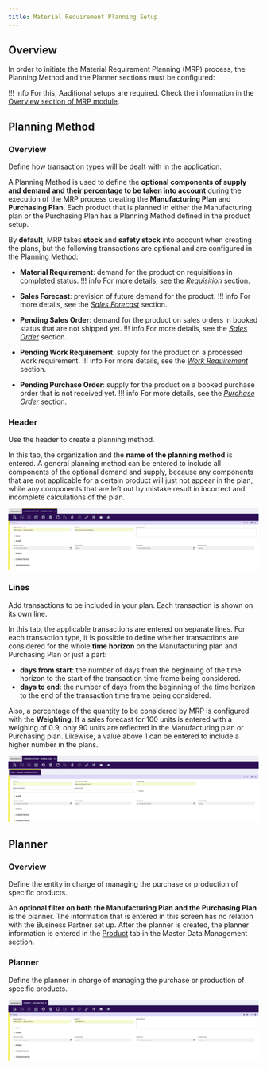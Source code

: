 ```yaml
---
title: Material Requirement Planning Setup
---
```

## Overview

In order to initiate the Material Requirement Planning (MRP) process, the Planning Method and the Planner sections must be configured: 

!!! info
    For this, Aaditional setups are required. Check the information in the [Overview section of MRP module](../../../../user-guide/etendo-classic/basic-features/material-requirement-planning/transactions.md). 


## Planning Method

### Overview

Define how transaction types will be dealt with in the application.

A Planning Method is used to define the **optional components of supply and demand and their percentage to be taken into account** during the execution of the MRP process creating the **Manufacturing Plan** and **Purchasing Plan**. Each product that is planned in either the Manufacturing plan or the Purchasing Plan has a Planning Method defined in the product setup.

By **default**, MRP takes **stock** and **safety stock** into account when creating the plans, but the following transactions are optional and are configured in the Planning Method:

-   **Material Requirement**: demand for the product on requisitions in completed status. 
!!! info
    For more details, see the [_Requisition_](../../../../user-guide/etendo-classic/basic-features/procurement-management/transactions.md#requisition) section.

- **Sales Forecast**: prevision of future demand for the product. 
!!! info
    For more details, see the [_Sales Forecast_](../../../../user-guide/etendo-classic/basic-features/material-requirement-planning/transactions.md#mrp-forecast) section.

-   **Pending Sales Order**: demand for the product on sales orders in booked status that are not shipped yet. 
!!! info
    For more details, see the [_Sales Order_](../../../../user-guide/etendo-classic/basic-features/sales-management/transactions.md#sales-order) section.

-   **Pending Work Requirement**: supply for the product on a processed work requirement. 
!!! info
    For more details, see the [_Work Requirement_](../../../../user-guide/etendo-classic/basic-features/production-management/transactions.md#work-requirement) section.

-   **Pending Purchase Order**: supply for the product on a booked purchase order that is not received yet. 
!!! info
    For more details, see the [_Purchase Order_](../../../../user-guide/etendo-classic/basic-features/procurement-management/transactions.md#purchase-order) section.


### **Header**

Use the header to create a planning method.

In this tab, the organization and the **name of the planning method** is entered. A general planning method can be entered to include all components of the optional demand and supply, because any components that are not applicable for a certain product will just not appear in the plan, while any components that are left out by mistake result in incorrect and incomplete calculations of the plan.

![](../../../../assets/drive/r-sIhmWnmoYNZsemrEKq3Il7LQsg1iDrcrq5K3H2HprddfyVZa7wiE5nmb6uaDHTpzSWHiHnvCetwhHQ_RBq1NJP3cIv17F96ZxBnqmyeWowc_zmB432U68KEEtdZbheLdRHdx9w00xaewhcEybYe4E.png)

### **Lines**

Add transactions to be included in your plan. Each transaction is shown on its own line.

In this tab, the applicable transactions are entered on separate lines. For each transaction type, it is possible to define whether transactions are considered for the whole **time horizon** on the Manufacturing plan and Purchasing Plan or just a part:

-   **days from start**: the number of days from the beginning of the time horizon to the start of the transaction time frame being considered.
-   **days to end**: the number of days from the beginning of the time horizon to the end of the transaction time frame being considered.

Also, a percentage of the quantity to be considered by MRP is configured with the **Weighting**. If a sales forecast for 100 units is entered with a weighing of 0.9, only 90 units are reflected in the Manufacturing plan or Purchasing plan. Likewise, a value above 1 can be entered to include a higher number in the plans.

![](../../../../assets/drive/r3xp-vXHNSPnrw9FA7ashqCDRgL0s5LE9i_8sNTRssgBQiOX5bDavCyyxMCmCXIUKzvbPdxvrp6wkfXKLFftUwcqNn3u57H56hpHgKp4z0YkfjBobN-fV1M_gGf09M7MyrjutIBaZzR40_IdhQn8fb0.png)

## **Planner**

### **Overview** 

Define the entity in charge of managing the purchase or production of specific products.

An **optional filter on both the Manufacturing Plan and the Purchasing Plan** is the planner. The information that is entered in this screen has no relation with the Business Partner set up. After the planner is created, the planner information is entered in the [Product](../master-data-management/master-data.md#product) tab in the Master Data Management section.

### **Planner**

Define the planner in charge of managing the purchase or production of specific products.

![](../../../../assets/drive/2IK-YKaAHZYtnh4V1r_P9QgY4oU3-wDlu73TD8YZffxiibZ-JWkhjD_fCnJLzntBSgBhJSLbMx3IOsYOPFoDahYodIPGEq1P8LytGAg9aCEylB2iknxNfhnwCH8MgxgF1F6CYXVQxBPfF7KuArrucc4.png)